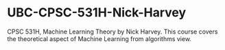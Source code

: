 UBC-CPSC-531H-Nick-Harvey
=========================

CPSC 531H, Machine Learning Theory by Nick Harvey. This course covers the theoretical aspect of Machine Learning from algorithms view.

